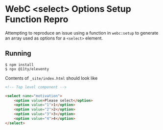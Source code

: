 # WebC &lt;select&gt; Options Setup Function Repro

Attempting to reproduce an issue using a function in `webc:setup` to generate an array used as options for a `<select>` element.

## Running

```
$ npm install
$ npx @11ty/eleventy
```

Contents of `_site/index.html` should look like

```html
<!-- Top level component -->

<select name="motivation">
    <option value>Please select</option>
    <option value="1">1</option>
    <option value="2">2</option>
    <option value="3">3</option>
    <option value="4">4</option>
</select>
```
